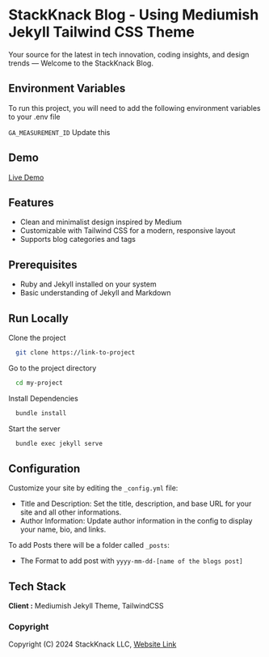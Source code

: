 # StackKnack Blog - Using Mediumish Jekyll Tailwind CSS Theme

Your source for the latest in tech innovation, coding insights, and design trends — Welcome to the StackKnack Blog.

## Environment Variables

To run this project, you will need to add the following environment variables to your .env file

`GA_MEASUREMENT_ID` Update this

## Demo

[Live Demo](https://shivamtiwari2009.github.io/) &nbsp;

## Features

- Clean and minimalist design inspired by Medium
- Customizable with Tailwind CSS for a modern, responsive layout
- Supports blog categories and tags

## Prerequisites

- Ruby and Jekyll installed on your system
- Basic understanding of Jekyll and Markdown

## Run Locally

Clone the project

```bash
  git clone https://link-to-project
```

Go to the project directory

```bash
  cd my-project
```

Install Dependencies

```bash
  bundle install
```

Start the server

```bash
  bundle exec jekyll serve
```

## Configuration

Customize your site by editing the `_config.yml` file:

- Title and Description: Set the title, description, and base URL for your site and all other informations.
- Author Information: Update author information in the config to display your name, bio, and links.

To add Posts there will be a folder called `_posts`:

- The Format to add post with `yyyy-mm-dd-[name of the blogs post]`

## Tech Stack

**Client :** Mediumish Jekyll Theme, TailwindCSS

### Copyright

Copyright (C) 2024 StackKnack LLC, [Website Link](https://stackknack.com/) &nbsp;
